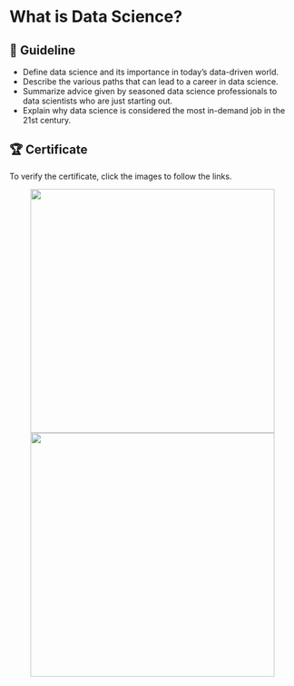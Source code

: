 # What is Data Science?

## 📑 Guideline
- Define data science and its importance in today’s data-driven world.
- Describe the various paths that can lead to a career in data science.
- Summarize  advice given by seasoned data science professionals to data scientists who are just starting out. 
- Explain why data science is considered the most in-demand job in the 21st century. 


## 🏆 Certificate 
To verify the certificate, click the images to follow the links.

<p align="middle">
  <a href="https://coursera.org/share/970e6e82c30dde16533684bc2af55d90"><img src="https://github.com/wangkuanhua/Image/blob/main/IBM-Data-Science-Professional-Certificate/01.%20What%20is%20Data%20Science/Certificate-What_is_Data_Science.png" height="430"></a>
  <a href="https://www.credly.com/badges/10fffe90-a6fb-4582-9cf0-b434fbe78ae2"><img src="https://github.com/wangkuanhua/Image/blob/main/IBM-Data-Science-Professional-Certificate/01.%20What%20is%20Data%20Science/Badge-What_is_Data_Science.png" height="430"></a>
</p>







